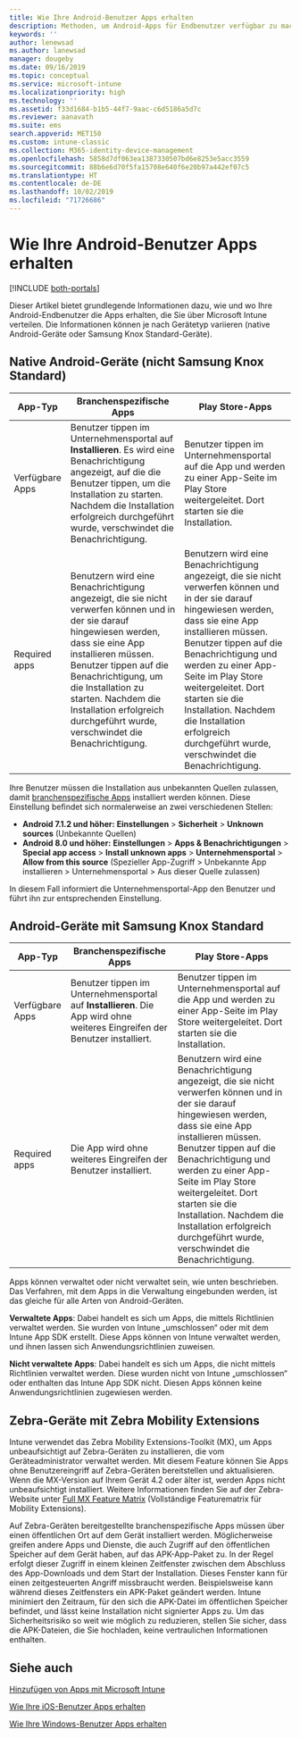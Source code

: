 ```yaml
---
title: Wie Ihre Android-Benutzer Apps erhalten
description: Methoden, um Android-Apps für Endbenutzer verfügbar zu machen.
keywords: ''
author: lenewsad
ms.author: lanewsad
manager: dougeby
ms.date: 09/16/2019
ms.topic: conceptual
ms.service: microsoft-intune
ms.localizationpriority: high
ms.technology: ''
ms.assetid: f33d1684-b1b5-44f7-9aac-c6d5186a5d7c
ms.reviewer: aanavath
ms.suite: ems
search.appverid: MET150
ms.custom: intune-classic
ms.collection: M365-identity-device-management
ms.openlocfilehash: 5858d7df063ea1387330507bd6e8253e5acc3559
ms.sourcegitcommit: 88b6e6d70f5fa15708e640f6e20b97a442ef07c5
ms.translationtype: HT
ms.contentlocale: de-DE
ms.lasthandoff: 10/02/2019
ms.locfileid: "71726686"
---
```

# <a name="how-your-android-users-get-their-apps"></a>Wie Ihre Android-Benutzer Apps erhalten

[!INCLUDE [both-portals](../../intune-classic/includes/note-for-both-portals.md)]

Dieser Artikel bietet grundlegende Informationen dazu, wie und wo Ihre Android-Endbenutzer die Apps erhalten, die Sie über Microsoft Intune verteilen. Die Informationen können je nach Gerätetyp variieren (native Android-Geräte oder Samsung Knox Standard-Geräte).

## <a name="native-non-samsung-knox-standard-android-devices"></a>Native Android-Geräte (nicht Samsung Knox Standard)

| App-Typ | Branchenspezifische Apps | Play Store-Apps  |
| ------------- |-------------| -----|
| Verfügbare Apps      | Benutzer tippen im Unternehmensportal auf **Installieren**. Es wird eine Benachrichtigung angezeigt, auf die die Benutzer tippen, um die Installation zu starten. Nachdem die Installation erfolgreich durchgeführt wurde, verschwindet die Benachrichtigung. | Benutzer tippen im Unternehmensportal auf die App und werden zu einer App-Seite im Play Store weitergeleitet. Dort starten sie die Installation.|
| Required apps      | Benutzern wird eine Benachrichtigung angezeigt, die sie nicht verwerfen können und in der sie darauf hingewiesen werden, dass sie eine App installieren müssen. Benutzer tippen auf die Benachrichtigung, um die Installation zu starten. Nachdem die Installation erfolgreich durchgeführt wurde, verschwindet die Benachrichtigung.    | Benutzern wird eine Benachrichtigung angezeigt, die sie nicht verwerfen können und in der sie darauf hingewiesen werden, dass sie eine App installieren müssen. Benutzer tippen auf die Benachrichtigung und werden zu einer App-Seite im Play Store weitergeleitet. Dort starten sie die Installation. Nachdem die Installation erfolgreich durchgeführt wurde, verschwindet die Benachrichtigung. |

Ihre Benutzer müssen die Installation aus unbekannten Quellen zulassen, damit [branchenspezifische Apps](../apps/lob-apps-android.md) installiert werden können. Diese Einstellung befindet sich normalerweise an zwei verschiedenen Stellen:

* **Android 7.1.2 und höher:** **Einstellungen** > **Sicherheit** > **Unknown sources** (Unbekannte Quellen)
* **Android 8.0 und höher:** **Einstellungen** > **Apps & Benachrichtigungen** > **Special app access** > **Install unknown apps**  > **Unternehmensportal** > **Allow from this source** (Spezieller App-Zugriff > Unbekannte App installieren > Unternehmensportal > Aus dieser Quelle zulassen)

In diesem Fall informiert die Unternehmensportal-App den Benutzer und führt ihn zur entsprechenden Einstellung. 

## <a name="samsung-knox-standard-android-devices"></a>Android-Geräte mit Samsung Knox Standard

| App-Typ | Branchenspezifische Apps | Play Store-Apps  |
| ------------- |-------------| -----|
| Verfügbare Apps      | Benutzer tippen im Unternehmensportal auf **Installieren**. Die App wird ohne weiteres Eingreifen der Benutzer installiert. | Benutzer tippen im Unternehmensportal auf die App und werden zu einer App-Seite im Play Store weitergeleitet. Dort starten sie die Installation.|
| Required apps      | Die App wird ohne weiteres Eingreifen der Benutzer installiert.    | Benutzern wird eine Benachrichtigung angezeigt, die sie nicht verwerfen können und in der sie darauf hingewiesen werden, dass sie eine App installieren müssen. Benutzer tippen auf die Benachrichtigung und werden zu einer App-Seite im Play Store weitergeleitet. Dort starten sie die Installation. Nachdem die Installation erfolgreich durchgeführt wurde, verschwindet die Benachrichtigung. |

Apps können verwaltet oder nicht verwaltet sein, wie unten beschrieben. Das Verfahren, mit dem Apps in die Verwaltung eingebunden werden, ist das gleiche für alle Arten von Android-Geräten.

**Verwaltete Apps**: Dabei handelt es sich um Apps, die mittels Richtlinien verwaltet werden. Sie wurden von Intune „umschlossen“ oder mit dem Intune App SDK erstellt. Diese Apps können von Intune verwaltet werden, und ihnen lassen sich Anwendungsrichtlinien zuweisen.

**Nicht verwaltete Apps**: Dabei handelt es sich um Apps, die nicht mittels Richtlinien verwaltet werden. Diese wurden nicht von Intune „umschlossen“ oder enthalten das Intune App SDK nicht. Diesen Apps können keine Anwendungsrichtlinien zugewiesen werden.

## <a name="zebra-devices-with-zebra-mobility-extensions"></a>Zebra-Geräte mit Zebra Mobility Extensions

Intune verwendet das Zebra Mobility Extensions-Toolkit (MX), um Apps unbeaufsichtigt auf Zebra-Geräten zu installieren, die vom Geräteadministrator verwaltet werden. Mit diesem Feature können Sie Apps ohne Benutzereingriff auf Zebra-Geräten bereitstellen und aktualisieren. Wenn die MX-Version auf Ihrem Gerät 4.2 oder älter ist, werden Apps nicht unbeaufsichtigt installiert. Weitere Informationen finden Sie auf der Zebra-Website unter [Full MX Feature Matrix](http://techdocs.zebra.com/mx/compatibility/) (Vollständige Featurematrix für Mobility Extensions).

Auf Zebra-Geräten bereitgestellte branchenspezifische Apps müssen über einen öffentlichen Ort auf dem Gerät installiert werden. Möglicherweise greifen andere Apps und Dienste, die auch Zugriff auf den öffentlichen Speicher auf dem Gerät haben, auf das APK-App-Paket zu. In der Regel erfolgt dieser Zugriff in einem kleinen Zeitfenster zwischen dem Abschluss des App-Downloads und dem Start der Installation. Dieses Fenster kann für einen zeitgesteuerten Angriff missbraucht werden. Beispielsweise kann während dieses Zeitfensters ein APK-Paket geändert werden. Intune minimiert den Zeitraum, für den sich die APK-Datei im öffentlichen Speicher befindet, und lässt keine Installation nicht signierter Apps zu. Um das Sicherheitsrisiko so weit wie möglich zu reduzieren, stellen Sie sicher, dass die APK-Dateien, die Sie hochladen, keine vertraulichen Informationen enthalten.

## <a name="see-also"></a>Siehe auch

[Hinzufügen von Apps mit Microsoft Intune](../apps/apps-add.md)

[Wie Ihre iOS-Benutzer Apps erhalten](end-user-apps-ios.md)

[Wie Ihre Windows-Benutzer Apps erhalten](end-user-apps-windows.md)
